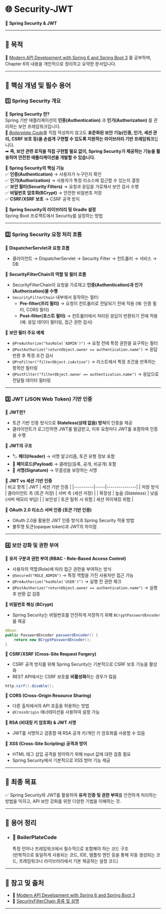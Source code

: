 # 🌐 Security-JWT
🚀 **Spring Security & JWT**

---
## 🎯 목적
📘 [Modern API Development with Spring 6 and Spring Boot 3](https://github.com/PacktPublishing/Modern-API-Development-with-Spring-6-and-Spring-Boot-3/tree/main/Chapter06) 를 공부하며,  
Chapter 6의 내용을 개인적으로 정리하고 요약한 문서입니다.

---
## 🔑 핵심 개념 및 필수 용어

### 1️⃣ Spring Security 개요
🔹 **Spring Security 란?**  
Spring 기반 애플리케이션의 **인증(Authentication)** 과 **인가(Authorization)** 를 관리하는 보안 프레임워크입니다.  
🔖 [_Boilerplate Code_](#boilerplatecode)를 직접 작성하지 않고도 **표준화된 보안 기능(인증, 인가, 세션 관리, CSRF 보호 등)을 손쉽게 구현할 수 있도록 지원하는 라이브러리 기반 프레임워크**입니다.  
➡ **즉, 보안 관련 로직을 직접 구현할 필요 없이, Spring Security가 제공하는 기능을 활용하여 안전한 애플리케이션을 개발할 수 있습니다.**  

🔹 **Spring Security의 핵심 기능**  
✅ **인증(Authentication)** → 사용자가 누구인지 확인  
✅ **인가(Authorization)** → 사용자가 특정 리소스에 접근할 수 있는지 결정  
✅ **보안 필터(Security Filters)** → 요청과 응답을 가로채서 보안 검사 수행  
✅ **비밀번호 암호화(BCrypt)** → 안전한 비밀번호 저장  
✅ **CSRF/XSRF 보호** → CSRF 공격 방지  

🔹 **Spring Security의 라이브러리 및 Gradle 설정**  
Spring Boot 프로젝트에서 Security를 설정하는 방법

---

### 2️⃣ Spring Security 요청 처리 흐름  
🔹 **DispatcherServlet과 요청 흐름**  
- 클라이언트 → DispatcherServlet → Security Filter → 컨트롤러 → 서비스 → DB  

🔹 **SecurityFilterChain의 역할 및 필터 흐름**  
- SecurityFilterChain이 요청을 가로채고 **인증(Authentication)과 인가(Authorization)을 수행**  
- `SecurityFilterChain` 내부에서 동작하는 필터:
  - **Pre-filter(프리 필터)** → 요청이 컨트롤러로 전달되기 전에 적용 (예: 인증 필터, CORS 필터)  
  - **Post-filter(포스트 필터)** → 컨트롤러에서 처리된 응답이 반환되기 전에 적용 (예: 응답 데이터 필터링, 접근 권한 검사)  

🔹 **보안 필터 주요 예제**  
- `@PreAuthorize("hasRole('ADMIN')")` → 요청 전에 특정 권한을 요구하는 필터  
- `@PostAuthorize("returnObject.owner == authentication.name")` → 응답 반환 후 특정 조건 검사  
- `@PreFilter("filterObject.isActive")` → 리스트에서 특정 조건을 만족하는 항목만 필터링  
- `@PostFilter("filterObject.owner == authentication.name")` → 응답으로 전달될 데이터 필터링  

---

### 3️⃣ JWT (JSON Web Token) 기반 인증  
🔹 **JWT란?**  
- 토큰 기반 인증 방식으로 **Stateless(상태 없음) 방식**의 인증을 제공  
- 클라이언트가 로그인하면 JWT를 발급받고, 이후 요청마다 JWT를 포함하여 인증을 수행  

🔹 **JWT의 구조**  
- 🏷️ **헤더(Header)** → 서명 알고리즘, 토큰 유형 정보 포함  
- 📂 **페이로드(Payload)** → 클레임(등록, 공개, 비공개) 포함  
- 🔏 **서명(Signature)** → 무결성을 보장하는 서명  

🔹 **JWT vs 세션 기반 인증**  
| 비교 항목 | JWT | 세션 기반 인증 |
|----------|-----|---------------|
| 저장 방식 | 클라이언트 측 (토큰 저장) | 서버 측 (세션 저장) |
| 확장성 | 높음 (Stateless) | 낮음 (서버 메모리 부담) |
| 보안성 | 토큰 탈취 시 위험 | 세션 하이재킹 위험 |

🔹 **OAuth 2.0 리소스 서버 인증 (토큰 기반 인증)**  
- OAuth 2.0을 활용한 JWT 인증 방식과 Spring Security 적용 방법  
- 불투명 토큰(opaque token)과 JWT의 차이점  

---

### 4️⃣ 보안 강화 및 권한 부여  
🔹 **유저 구분과 권한 부여 (RBAC - Role-Based Access Control)**  
- 사용자의 역할(Role)에 따라 접근 권한을 부여하는 방식  
- `@Secured("ROLE_ADMIN")` → 특정 역할을 가진 사용자만 접근 가능  
- `@PreAuthorize("hasRole('USER')")` → 실행 전 권한 체크  
- `@PostAuthorize("returnObject.owner == authentication.name")` → 실행 후 반환 값 검증  

🔹 **비밀번호 해싱 (BCrypt)**  
- Spring Security는 비밀번호를 안전하게 저장하기 위해 `BCryptPasswordEncoder`를 제공  
```java
@Bean
public PasswordEncoder passwordEncoder() {
    return new BCryptPasswordEncoder();
}
```

🔹 **CSRF/XSRF (Cross-Site Request Forgery)**  
- CSRF 공격 방지를 위해 Spring Security는 기본적으로 CSRF 보호 기능을 활성화  
- REST API에서는 CSRF 보호를 **비활성화**하는 경우가 많음  
```java
http.csrf().disable();
```

🔹 **CORS (Cross-Origin Resource Sharing)**  
- 다른 출처에서의 API 호출을 허용하는 방법  
- `@CrossOrigin` 애너테이션을 사용하여 설정 가능  

🔹 **RSA (비대칭 키 암호화) & JWT 서명**  
- JWT를 서명하고 검증할 때 RSA 공개 키/개인 키 암호화를 사용할 수 있음  

🔹 **XSS (Cross-Site Scripting) 공격과 방어**  
- HTML 태그 삽입 공격을 방어하기 위해 input 값에 대한 검증 필요  
- Spring Security에서 기본적으로 XSS 방어 기능 제공  

---

## 🎯 최종 목표  
✅ Spring Security와 JWT를 활용하여 **유저 인증 및 권한 부여**를 안전하게 처리하는 방법을 익히고, API 보안 강화를 위한 다양한 기법을 이해하는 것.  

---

## 🔖 용어 정리  
- ### 🔹 BoilerPlateCode  
  특정 언어나 프레임워크에서 필수적으로 포함해야 하는 코드 구조  
  (반복적으로 동일하게 사용되는 코드, IDE, 템플릿 엔진 등을 통해 자동 생성되는 코드, 프레임워크나 라이브러리에서 기본 제공하는 설정 코드)  

---

## 📌 참고 및 출처  
- 📖 [Modern API Development with Spring 6 and Spring Boot 3](https://github.com/PacktPublishing/Modern-API-Development-with-Spring-6-and-Spring-Boot-3)  
- 🔗 [SecurityFilterChain 종류 및 설명](https://docs.spring.io/spring-security/reference/servlet/architecture.html#servlet-security-filters)  

---
